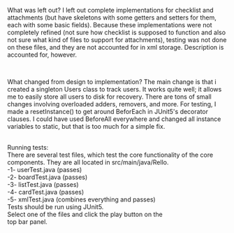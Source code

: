 What was left out?
I left out complete implementations for checklist and attachments (but have skeletons with some getters and setters for them, each with some basic fields).
Because these implementations were not completely refined (not sure how checklist is supposed to function and also not sure what kind of files to support for attachments),
testing was not done on these files, and they are not accounted for in xml storage.
Description is accounted for, however. 

<br>

What changed from design to implementation?
The main change is that i created a singleton Users class
to track users. It works quite well; it allows me to easily
store all users to disk for recovery. There are tons of small
changes involving overloaded adders, removers, and more. For 
testing, I made a resetInstance() to get around BeforEach in JUnit5's
decorator clauses. I could have used BeforeAll everywhere and changed 
all instance variables to static, but that is too much for a simple fix. <br>

<br>
Running tests: <br>
There are several test files, which test the core functionality of the core <br>
components. They are all located in src/main/java/Rello. <br> 
-1- userTest.java (passes) <br>
-2- boardTest.java (passes)<br>
-3- listTest.java (passes)<br>
-4- cardTest.java (passes)<br>
-5- xmlTest.java (combines everything and passes)<br>
Tests should be run using JUnit5.<br>
Select one of the files and click the play button on the <br>
top bar panel. <br>

